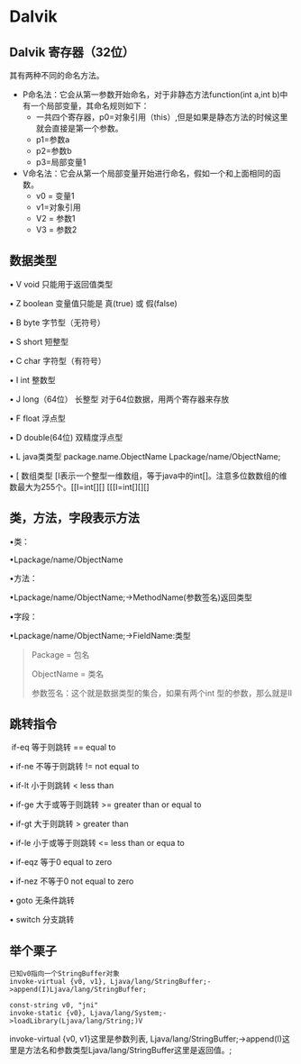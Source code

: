 # Dalvik

## Dalvik 寄存器（32位）

其有两种不同的命名方法。

* P命名法：它会从第一参数开始命名，对于非静态方法function(int a,int b)中有一个局部变量，其命名规则如下：
  * 一共四个寄存器，p0=对象引用（this）,但是如果是静态方法的时候这里就会直接是第一个参数。
  * p1=参数a
  * p2=参数b
  * p3=局部变量1
* V命名法：它会从第一个局部变量开始进行命名，假如一个和上面相同的函数。
  * v0 = 变量1
  * v1=对象引用
  * V2 = 参数1
  * V3 = 参数2

## 数据类型

•  V void       只能用于返回值类型

•  Z boolean    变量值只能是 真(true) 或 假(false)

•  B byte      字节型（无符号）

•  S short     短整型

•  C char     字符型（有符号）

•  I int       整数型

•  J long（64位） 长整型 对于64位数据，用两个寄存器来存放

•  F float     浮点型 

•  D double(64位) 双精度浮点型

•  L java类类型 package.name.ObjectName Lpackage/name/ObjectName;

•  [  数组类型 [I表示一个整型一维数组，等于java中的int[]。注意多位数数组的维数最大为255个。[[I=int[][] [[[I=int[][][]

## 类，方法，字段表示方法

•类：

•Lpackage/name/ObjectName

•方法：

•Lpackage/name/ObjectName;->MethodName(参数签名)返回类型

•字段：

•Lpackage/name/ObjectName;->FieldName:类型

> Package = 包名
>
> ObjectName = 类名
>
> 参数签名：这个就是数据类型的集合，如果有两个int 型的参数，那么就是II

## 跳转指令

​    if-eq  等于则跳转 ==        equal to

•  if-ne  不等于则跳转 !=        not equal to

•  if-lt  小于则跳转 <         less than

•  if-ge  大于或等于则跳转 >=     greater than or equal to

•  if-gt  大于则跳转 >        greater than

•  if-le  小于或等于则跳转 <=     less than or equa to

•  if-eqz 等于0                 equal to zero

•  if-nez 不等于0               not equal to zero

•  goto  无条件跳转            

•  switch 分支跳转

## 举个栗子

~~~
已知v0指向一个StringBuffer对象
invoke-virtual {v0, v1}, Ljava/lang/StringBuffer;->append(I)Ljava/lang/StringBuffer;

const-string v0, "jni"  
invoke-static {v0}, Ljava/lang/System;->loadLibrary(Ljava/lang/String;)V
~~~

invoke-virtual {v0, v1}这里是参数列表, Ljava/lang/StringBuffer;->append(I)这里是方法名和参数类型Ljava/lang/StringBuffer这里是返回值。;

